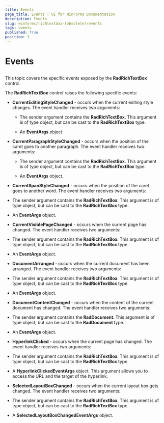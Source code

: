```yaml
---
title: Events
page_title: Events | UI for WinForms Documentation
description: Events
slug: winforms/richtextbox-(obsolete)/events
tags: events
published: True
position: 3
---
```


# Events



## 

This topic covers the specific events exposed by the __RadRichTextBox__ control.

The __RadRichTextBox__ control raises the following specific events:

* __CurrentEditingStyleChanged__ - occurs when the current editing style changes. The event handler receives two arguments: 
				

	* The sender argument contains the __RadRichTextBox__. This argument is of type object, but can be cast to the __RadRichTextBox__ type.

	* An __EventArgs__ object

* __CurrentParagraphStyleChanged__ - occurs when the position of the caret goes to another paragraph. The event handler receives two arguments: 
				

	* The sender argument contains the __RadRichTextBox__. This argument is of type object, but can be cast to the __RadRichTextBox__ type.

	* An __EventArgs__ object.

* __CurrentSpanStyleChanged__ - occurs when the position of the caret goes to another word. The event handler receives two arguments: 
				

* The sender argument contains the __RadRichTextBox__. This argument is of type object, but can be cast to the __RadRichTextBox__ type.

* An __EventArgs__ object.

* __CurrentVisiblePageChanged__ - occurs when the current page has changed. The event handler receives two arguments:
				

* The sender argument contains the __RadRichTextBox__. This argument is of type object, but can be cast to the __RadRichTextBox__ type.

* An __EventArgs__ object.

* __DocumentArranged__ - occurs when the current document has been arranged. The event handler receives two arguments: 
				

* The sender argument contains the __RadRichTextBox__. This argument is of type object, but can be cast to the __RadRichTextBox__ type.

* An __EventArgs__ object.

* __DocumentContentChanged__ - occurs when the content of the current document has changed. The event handler receives two arguments: 
				

* The sender argument contains the __RadDocument__. This argument is of type object, but can be cast to the __RadDocument__ type.

* An __EventArgs__ object.

* __HyperlinkClicked__ - occurs when the current page has changed. The event handler receives two arguments: 
				

* The sender argument contains the __RadRichTextBox__. This argument is of type object, but can be cast to the __RadRichTextBox__ type.

* A __HyperlinkClickedEventArgs__ object. This argument allows you to access the URL and the target of the hyperlink.

* __SelectedLayoutBoxChanged__ - occurs when the current layout box gets changed. The event handler receives two arguments: 
				

* The sender argument contains the __RadRichTextBox__. This argument is of type object, but can be cast to the __RadRichTextBox__ type.

* A __SelectedLayoutBoxChangedEventArgs__ object.
